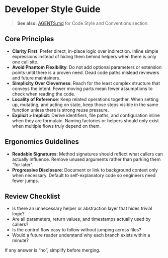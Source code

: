 # Developer Style Guide

> **See also:** [AGENTS.md](../../AGENTS.md) for Code Style and Conventions section.

## Core Principles
- **Clarity First**: Prefer direct, in-place logic over indirection. Inline simple expressions instead of hiding them behind helpers when there is only one call site.
- **Avoid Phantom Flexibility**: Do not add optional parameters or extension points until there is a proven need. Dead code paths mislead reviewers and future maintainers.
- **Simplicity Over Cleverness**: Reach for the least complex structure that conveys the intent. Fewer moving parts mean fewer assumptions to check when reading the code.
- **Locality of Reference**: Keep related operations together. When setting up, mutating, and acting on state, keep those steps visible in the same function unless there is strong reuse pressure.
- **Explicit > Implicit**: Derive identifiers, file paths, and configuration inline when they are formulaic. Naming factories or helpers should only exist when multiple flows truly depend on them.

## Ergonomics Guidelines
- **Readable Signatures**: Method signatures should reflect what callers can actually influence. Remove unused arguments rather than parking them "for later".
- **Progressive Disclosure**: Document or link to background context only when necessary. Default to self-explanatory code so engineers need fewer jumps.


## Review Checklist
- Is there an unnecessary helper or abstraction layer that hides trivial logic?
- Are all parameters, return values, and timestamps actually used by callers?
- Is the control flow easy to follow without jumping across files?
- Would a future reader understand why each branch exists within a minute?

If any answer is “no”, simplify before merging.
